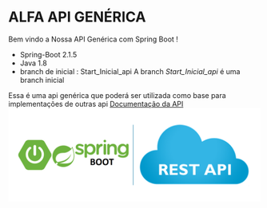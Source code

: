 # ALFA API GENÉRICA
Bem vindo a Nossa API Genérica com Spring Boot !

* Spring-Boot 2.1.5
* Java 1.8
* branch de inicial : Start_Inicial_api
A branch <i>Start_Inicial_api</i> é uma branch inicial 

Essa é uma api genérica que poderá ser utilizada como base para implementações de outras api 
[Documentação da API](https://github.com/renatoredes/api/wiki)
![API](https://github.com/renatoredes/api/blob/develop/wiki/img/springboot.png)


